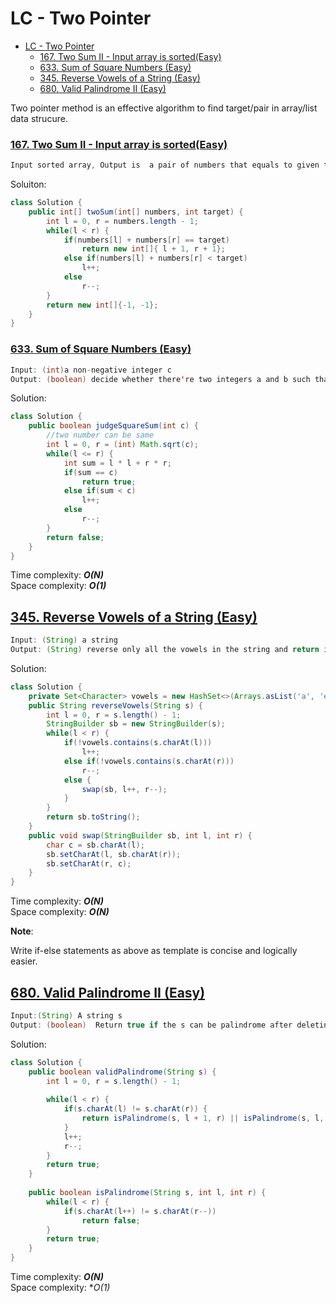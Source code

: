 # LC - Two Pointer
<!-- GFM-TOC -->
- [LC - Two Pointer](#lc---two-pointer)
    - [167\. Two Sum II - Input array is sorted(Easy)](#167-two-sum-ii---input-array-is-sortedeasy)
    - [633. Sum of Square Numbers (Easy)](#633-sum-of-square-numbers-easy)
  - [345. Reverse Vowels of a String (Easy)](#345-reverse-vowels-of-a-string-easy)
  - [680. Valid Palindrome II (Easy)](#680-valid-palindrome-ii-easy)
<!-- GFM-TOC -->

Two pointer method is an effective algorithm to find target/pair in array/list data strucure.


### [167\. Two Sum II - Input array is sorted(Easy)](https://leetcode.com/problems/two-sum-ii-input-array-is-sorted/)

```java
Input sorted array, Output is  a pair of numbers that equals to given target value.
```

Soluiton: 

```java
class Solution {
    public int[] twoSum(int[] numbers, int target) {
        int l = 0, r = numbers.length - 1;
        while(l < r) {
            if(numbers[l] + numbers[r] == target)
                return new int[]{ l + 1, r + 1};
            else if(numbers[l] + numbers[r] < target)
                l++;
            else
                r--;
        }
        return new int[]{-1, -1};
    }
}
```

### [633. Sum of Square Numbers (Easy)](https://leetcode.com/problems/sum-of-square-numbers/)

```java
Input: (int)a non-negative integer c
Output: (boolean) decide whether there're two integers a and b such that a^2 + b^2 = c.
```

Solution:

```java
class Solution {
    public boolean judgeSquareSum(int c) {
        //two number can be same
        int l = 0, r = (int) Math.sqrt(c);
        while(l <= r) {
            int sum = l * l + r * r;
            if(sum == c)
                return true;
            else if(sum < c)
                l++;
            else
                r--;
        }
        return false;
    }
}
```
Time complexity: **_O(N)_**  
Space complexity: **_O(1)_**

## [345. Reverse Vowels of a String (Easy)](https://leetcode.com/problems/reverse-vowels-of-a-string/)

```java
Input: (String) a string
Output: (String) reverse only all the vowels in the string and return it.
```

Solution:

```java
class Solution {
    private Set<Character> vowels = new HashSet<>(Arrays.asList('a', 'e', 'i', 'o', 'u', 'A', 'E', 'I', 'O', 'U'));
    public String reverseVowels(String s) {
        int l = 0, r = s.length() - 1;
        StringBuilder sb = new StringBuilder(s);
        while(l < r) {
            if(!vowels.contains(s.charAt(l)))
                l++;
            else if(!vowels.contains(s.charAt(r)))
                r--;
            else {
                swap(sb, l++, r--);
            }
        }
        return sb.toString();
    }
    public void swap(StringBuilder sb, int l, int r) {
        char c = sb.charAt(l);
        sb.setCharAt(l, sb.charAt(r));
        sb.setCharAt(r, c);
    }
}
```
Time complexity: **_O(N)_**  
Space complexity: **_O(N)_**

**Note**:

Write if-else statements as above as template is concise and logically easier.

## [680. Valid Palindrome II (Easy)](https://leetcode.com/problems/valid-palindrome-ii/)

```java
Input:(String) A string s
Output: (boolean)  Return true if the s can be palindrome after deleting at most one character from it.
```

Solution:

```java
class Solution {
    public boolean validPalindrome(String s) {
        int l = 0, r = s.length() - 1;
        
        while(l < r) {
            if(s.charAt(l) != s.charAt(r)) {
                return isPalindrome(s, l + 1, r) || isPalindrome(s, l, r - 1);
            }
            l++;
            r--;
        }
        return true;
    }
    
    public boolean isPalindrome(String s, int l, int r) {
        while(l < r) {
            if(s.charAt(l++) != s.charAt(r--))
                return false;
        }
        return true;
    }
}
```
Time complexity: **_O(N)_**  
Space complexity: **_O(1)_*


